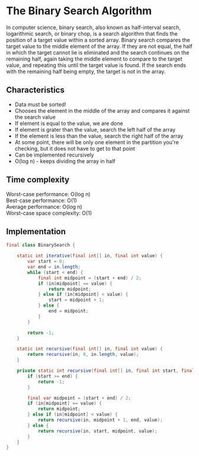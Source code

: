 # The Binary Search Algorithm

In computer science, binary search, also known as half-interval search, logarithmic search, or binary chop, is 
a search algorithm that finds the position of a target value within a sorted array. Binary search compares the 
target value to the middle element of the array. If they are not equal, the half in which the target cannot lie is 
eliminated and the search continues on the remaining half, again taking the middle element to compare to the target value, 
and repeating this until the target value is found. If the search ends with the remaining half being empty, 
the target is not in the array.

## Characteristics

- Data must be sorted!
- Chooses the element in the middle of the array and compares it against the search value
- If element is equal to the value, we are done
- If element is grater than the value, search the left half of the array
- If the element is less than the value, search the right half of the array
- At some point, there will be only one element in the partition you're checking, but it does not have to get to that point
- Can be implemented recursively
- O(log n) - keeps dividing the array in half

## Time complexity

Worst-case performance: O(log n)<br>
Best-case performance: O(1)<br>
Average performance: O(log n)<br>
Worst-case space complexity: O(1)

## Implementation

```java
final class BinarySearch {

    static int iterative(final int[] in, final int value) {
        var start = 0;
        var end = in.length;
        while (start < end) {
            final int midpoint = (start + end) / 2;
            if (in[midpoint] == value) {
                return midpoint;
            } else if (in[midpoint] < value) {
                start = midpoint + 1;
            } else {
                end = midpoint;
            }
        }

        return -1;
    }

    static int recursive(final int[] in, final int value) {
        return recursive(in, 0, in.length, value);
    }

    private static int recursive(final int[] in, final int start, final int end, final int value) {
        if (start >= end) {
            return -1;
        }

        final var midpoint = (start + end) / 2;
        if (in[midpoint] == value) {
            return midpoint;
        } else if (in[midpoint] < value) {
            return recursive(in, midpoint + 1, end, value);
        } else {
            return recursive(in, start, midpoint, value);
        }
    }
}
```